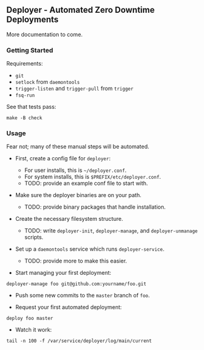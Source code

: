 ## Deployer - Automated Zero Downtime Deployments

More documentation to come.

### Getting Started

Requirements:

- `git`
- `setlock` from `daemontools`
- `trigger-listen` and `trigger-pull` from `trigger`
- `fsq-run`

See that tests pass:

```
make -B check
```

### Usage

Fear not; many of these manual steps will be automated.

- First, create a config file for `deployer`:
  - For user installs, this is `~/deployer.conf`.
  - For system installs, this is `$PREFIX/etc/deployer.conf`.
  - TODO: provide an example conf file to start with.

- Make sure the deployer binaries are on your path.
  - TODO: provide binary packages that handle installation.

- Create the necessary filesystem structure.
  - TODO: write `deployer-init`, `deployer-manage`, and `deployer-unmanage` scripts.

- Set up a `daemontools` service which runs `deployer-service`.
  - TODO: provide more to make this easier.

- Start managing your first deployment:

```
deployer-manage foo git@github.com:yourname/foo.git
```

- Push some new commits to the `master` branch of `foo`.

- Request your first automated deployment:

```
deploy foo master
```

- Watch it work:

```
tail -n 100 -f /var/service/deployer/log/main/current
```

